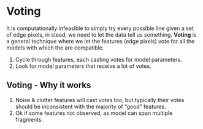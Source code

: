 # Voting

It is computationally infeasible to simply try every possible line given a set of edge pixels, in stead, we need to let the data tell us something.  **Voting** is a general technique where we let the features (edge pixels) vote for all the models with which the are compatible.

1. Cycle through features, each casting votes for model parameters.
2. Look for model parameters that receive a lot of votes.

## Voting - Why it works

1. Noise & clutter features will cast votes too, but typically their votes should be inconsistent with the majority of “good” features.
2. Ok if some features not observed, as model can span multiple fragments.